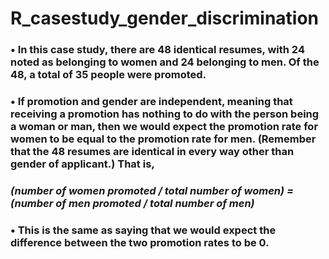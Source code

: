 # R_casestudy_gender_discrimination

### • In this case study, there are 48 identical resumes, with 24 noted as belonging to women and 24 belonging to men. Of the 48, a total of 35 people were promoted.

### • If promotion and gender are independent, meaning that receiving a promotion has nothing to do with the person being a woman or man, then we would expect the promotion rate for women to be equal to the promotion rate for men. (Remember that the 48 resumes are identical in every way other than gender of applicant.) That is,
### *(number of women promoted / total number of women) = (number of men promoted / total number of men)*

### • This is the same as saying that we would expect the difference between the two promotion rates to be 0.
